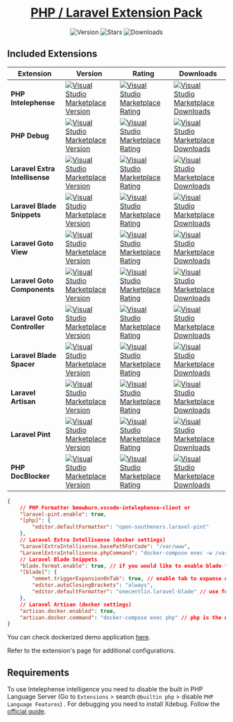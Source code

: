 <div align="center">
  <h1 id="Test"><a target="_blank" href="https://marketplace.visualstudio.com/items?itemName=devastion.php-laravel-all-in-one" alt="PHP / Laravel Extension Pack VSCode Marketplace">PHP / Laravel Extension Pack</a></h1>
  <img src="https://img.shields.io/visual-studio-marketplace/v/devastion.php-laravel-all-in-one" alt="Version" /> <img src="https://img.shields.io/visual-studio-marketplace/stars/devastion.php-laravel-all-in-one" alt="Stars" />
  <img src="https://img.shields.io/visual-studio-marketplace/d/devastion.php-laravel-all-in-one" alt="Downloads" />
</div>

## Included Extensions

| Extension                      | Version                                                                                                                                                                                                                                 | Rating                                                                                                                                                                                                                                     | Downloads                                                                                                                                                                                                                                 |
| ------------------------------ | --------------------------------------------------------------------------------------------------------------------------------------------------------------------------------------------------------------------------------------- | ------------------------------------------------------------------------------------------------------------------------------------------------------------------------------------------------------------------------------------------ | ----------------------------------------------------------------------------------------------------------------------------------------------------------------------------------------------------------------------------------------- |
| **PHP Intelephense**           | [![Visual Studio Marketplace Version](https://img.shields.io/visual-studio-marketplace/v/bmewburn.vscode-intelephense-client)](https://marketplace.visualstudio.com/items?itemName=bmewburn.vscode-intelephense-client)                 | [![Visual Studio Marketplace Rating](https://img.shields.io/visual-studio-marketplace/stars/bmewburn.vscode-intelephense-client)](https://marketplace.visualstudio.com/items?itemName=bmewburn.vscode-intelephense-client)                 | [![Visual Studio Marketplace Downloads](https://img.shields.io/visual-studio-marketplace/d/bmewburn.vscode-intelephense-client)](https://marketplace.visualstudio.com/items?itemName=bmewburn.vscode-intelephense-client)                 |
| **PHP Debug**                  | [![Visual Studio Marketplace Version](https://img.shields.io/visual-studio-marketplace/v/xdebug.php-debug)](https://marketplace.visualstudio.com/items?itemName=xdebug.php-debug)                                                       | [![Visual Studio Marketplace Rating](https://img.shields.io/visual-studio-marketplace/stars/xdebug.php-debug)](https://marketplace.visualstudio.com/items?itemName=xdebug.php-debug)                                                       | [![Visual Studio Marketplace Downloads](https://img.shields.io/visual-studio-marketplace/d/xdebug.php-debug)](https://marketplace.visualstudio.com/items?itemName=xdebug.php-debug)                                                       |
| **Laravel Extra Intellisense** | [![Visual Studio Marketplace Version](https://img.shields.io/visual-studio-marketplace/v/amiralizadeh9480.laravel-extra-intellisense)](https://marketplace.visualstudio.com/items?itemName=amiralizadeh9480.laravel-extra-intellisense) | [![Visual Studio Marketplace Rating](https://img.shields.io/visual-studio-marketplace/stars/amiralizadeh9480.laravel-extra-intellisense)](https://marketplace.visualstudio.com/items?itemName=amiralizadeh9480.laravel-extra-intellisense) | [![Visual Studio Marketplace Downloads](https://img.shields.io/visual-studio-marketplace/d/amiralizadeh9480.laravel-extra-intellisense)](https://marketplace.visualstudio.com/items?itemName=amiralizadeh9480.laravel-extra-intellisense) |
| **Laravel Blade Snippets**     | [![Visual Studio Marketplace Version](https://img.shields.io/visual-studio-marketplace/v/onecentlin.laravel-blade)](https://marketplace.visualstudio.com/items?itemName=onecentlin.laravel-blade)                                       | [![Visual Studio Marketplace Rating](https://img.shields.io/visual-studio-marketplace/stars/onecentlin.laravel-blade)](https://marketplace.visualstudio.com/items?itemName=onecentlin.laravel-blade)                                       | [![Visual Studio Marketplace Downloads](https://img.shields.io/visual-studio-marketplace/d/onecentlin.laravel-blade)](https://marketplace.visualstudio.com/items?itemName=onecentlin.laravel-blade)                                       |
| **Laravel Goto View**          | [![Visual Studio Marketplace Version](https://img.shields.io/visual-studio-marketplace/v/codingyu.laravel-goto-view)](https://marketplace.visualstudio.com/items?itemName=codingyu.laravel-goto-view)                                   | [![Visual Studio Marketplace Rating](https://img.shields.io/visual-studio-marketplace/stars/codingyu.laravel-goto-view)](https://marketplace.visualstudio.com/items?itemName=codingyu.laravel-goto-view)                                   | [![Visual Studio Marketplace Downloads](https://img.shields.io/visual-studio-marketplace/d/codingyu.laravel-goto-view)](https://marketplace.visualstudio.com/items?itemName=codingyu.laravel-goto-view)                                   |
| **Laravel Goto Components**    | [![Visual Studio Marketplace Version](https://img.shields.io/visual-studio-marketplace/v/naoray.laravel-goto-components)](https://marketplace.visualstudio.com/items?itemName=naoray.laravel-goto-components)                           | [![Visual Studio Marketplace Rating](https://img.shields.io/visual-studio-marketplace/stars/naoray.laravel-goto-components)](https://marketplace.visualstudio.com/items?itemName=naoray.laravel-goto-components)                           | [![Visual Studio Marketplace Downloads](https://img.shields.io/visual-studio-marketplace/d/naoray.laravel-goto-components)](https://marketplace.visualstudio.com/items?itemName=naoray.laravel-goto-components)                           |
| **Laravel Goto Controller**    | [![Visual Studio Marketplace Version](https://img.shields.io/visual-studio-marketplace/v/pgl.laravel-jump-controller)](https://marketplace.visualstudio.com/items?itemName=pgl.laravel-jump-controller)                                 | [![Visual Studio Marketplace Rating](https://img.shields.io/visual-studio-marketplace/stars/pgl.laravel-jump-controller)](https://marketplace.visualstudio.com/items?itemName=pgl.laravel-jump-controller)                                 | [![Visual Studio Marketplace Downloads](https://img.shields.io/visual-studio-marketplace/d/pgl.laravel-jump-controller)](https://marketplace.visualstudio.com/items?itemName=pgl.laravel-jump-controller)                                 |
| **Laravel Blade Spacer**       | [![Visual Studio Marketplace Version](https://img.shields.io/visual-studio-marketplace/v/austenc.laravel-blade-spacer)](https://marketplace.visualstudio.com/items?itemName=austenc.laravel-blade-spacer)                               | [![Visual Studio Marketplace Rating](https://img.shields.io/visual-studio-marketplace/stars/austenc.laravel-blade-spacer)](https://marketplace.visualstudio.com/items?itemName=austenc.laravel-blade-spacer)                               | [![Visual Studio Marketplace Downloads](https://img.shields.io/visual-studio-marketplace/d/austenc.laravel-blade-spacer)](https://marketplace.visualstudio.com/items?itemName=austenc.laravel-blade-spacer)                               |
| **Laravel Artisan**            | [![Visual Studio Marketplace Version](https://img.shields.io/visual-studio-marketplace/v/ryannaddy.laravel-artisan)](https://marketplace.visualstudio.com/items?itemName=ryannaddy.laravel-artisan)                                     | [![Visual Studio Marketplace Rating](https://img.shields.io/visual-studio-marketplace/stars/ryannaddy.laravel-artisan)](https://marketplace.visualstudio.com/items?itemName=ryannaddy.laravel-artisan)                                     | [![Visual Studio Marketplace Downloads](https://img.shields.io/visual-studio-marketplace/d/ryannaddy.laravel-artisan)](https://marketplace.visualstudio.com/items?itemName=ryannaddy.laravel-artisan)                                     |
| **Laravel Pint**            | [![Visual Studio Marketplace Version](https://img.shields.io/visual-studio-marketplace/v/open-southeners.laravel-pint)](https://marketplace.visualstudio.com/items?itemName=open-southeners.laravel-pint)                                     | [![Visual Studio Marketplace Rating](https://img.shields.io/visual-studio-marketplace/stars/open-southeners.laravel-pint)](https://marketplace.visualstudio.com/items?itemName=open-southeners.laravel-pint)                                     | [![Visual Studio Marketplace Downloads](https://img.shields.io/visual-studio-marketplace/d/open-southeners.laravel-pint)](https://marketplace.visualstudio.com/items?itemName=open-southeners.laravel-pint)                                     |
| **PHP DocBlocker**            | [![Visual Studio Marketplace Version](https://img.shields.io/visual-studio-marketplace/v/neilbrayfield.php-docblocker)](https://marketplace.visualstudio.com/items?itemName=neilbrayfield.php-docblocker)                                     | [![Visual Studio Marketplace Rating](https://img.shields.io/visual-studio-marketplace/stars/neilbrayfield.php-docblocker)](https://marketplace.visualstudio.com/items?itemName=neilbrayfield.php-docblocker)                                     | [![Visual Studio Marketplace Downloads](https://img.shields.io/visual-studio-marketplace/d/neilbrayfield.php-docblocker)](https://marketplace.visualstudio.com/items?itemName=neilbrayfield.php-docblocker)                                     |



```json
{
    // PHP Formatter bmewburn.vscode-intelephense-client or
    "laravel-pint.enable": true,
    "[php]": {
        "editor.defaultFormatter": "open-southeners.laravel-pint"
    },
    // Laravel Extra Intellisense (docker settings)
    "LaravelExtraIntellisense.basePathForCode": "/var/www",
    "LaravelExtraIntellisense.phpCommand": "docker-compose exec -w /var/www/ php php -r \"{code}\"",
    // Laravel Blade Snippets
    "blade.format.enable": true, // if you would like to enable blade format
    "[blade]": {
        "emmet.triggerExpansionOnTab": true, // enable tab to expanse emmet tags
        "editor.autoClosingBrackets": "always",
        "editor.defaultFormatter": "onecentlin.laravel-blade" // use formatter for blade files
    },
    // Laravel Artisan (docker settings)
    "artisan.docker.enabled": true,
    "artisan.docker.command": "docker-compose exec php" // php is the name of docker-compose service
}
```

You can check dockerized demo application [here](https://github.com/devastion/php-laravel-all-in-one/tree/main/laravel-todo-app).

Refer to the extension's page for additional configurations.

## Requirements

To use Intelephense intelligence you need to disable the built in PHP Language Server (Go to `Extensions` > search `@builtin php` > disable `PHP Language Features`) . For debugging you need to install Xdebug. Follow the [official guide](https://xdebug.org/docs/install).
